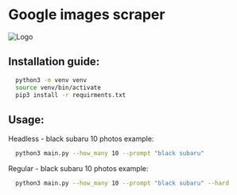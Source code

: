 # Google images scraper
![Logo](https://mma.prnewswire.com/media/2376904/PastedGraphic_1_Logo.jpg?p=facebook)
## Installation guide:
```bash
  python3 -m venv venv
  source venv/bin/activate
  pip3 install -r requirments.txt
```

## Usage:
Headless - black subaru 10 photos example:
```bash
  python3 main.py --how_many 10 --prompt "black subaru"
```

Regular - black subaru 10 photos example:
```bash
  python3 main.py --how_many 10 --prompt "black subaru" --hard
```